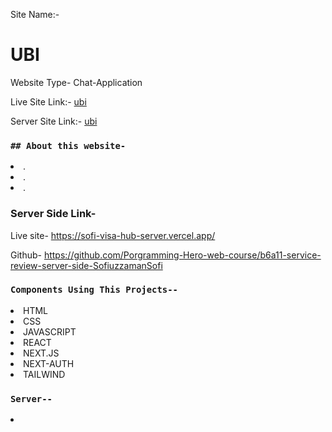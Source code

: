 Site Name:-
# UBI

Website Type- Chat-Application

Live Site Link:-  [ubi](https://)


Server Site Link:-  [ubi](https://)


### `## About this website-`

<li>. </li>
<li>. </li>
<li>. </li>





### Server Side Link-
Live site- https://sofi-visa-hub-server.vercel.app/

Github- https://github.com/Porgramming-Hero-web-course/b6a11-service-review-server-side-SofiuzzamanSofi

### `Components Using This Projects--`


<li>HTML</li>
<li>CSS</li>
<li>JAVASCRIPT</li>
<li>REACT</li>
<li>NEXT.JS</li>
<li>NEXT-AUTH</li>
<li>TAILWIND</li>



### `Server--`
<li></li>

